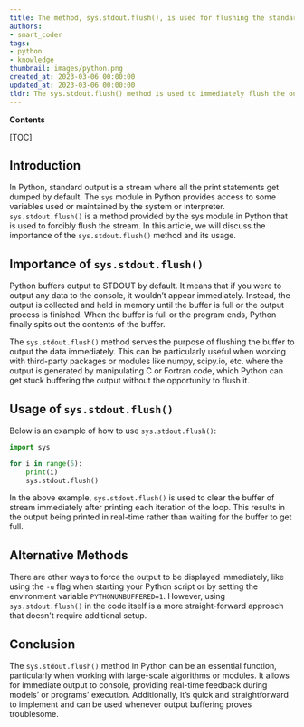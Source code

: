 ```yaml
---
title: The method, sys.stdout.flush(), is used for flushing the standard output
authors:
- smart_coder
tags:
- python
- knowledge
thumbnail: images/python.png
created_at: 2023-03-06 00:00:00
updated_at: 2023-03-06 00:00:00
tldr: The sys.stdout.flush() method is used to immediately flush the output buffer of the standard output.
---
```


**Contents**

[TOC]

## Introduction
In Python, standard output is a stream where all the print statements get dumped by default. The `sys` module in Python provides access to some variables used or maintained by the system or interpreter. `sys.stdout.flush()` is a method provided by the sys module in Python that is used to forcibly flush the stream. In this article, we will discuss the importance of the `sys.stdout.flush()` method and its usage.

## Importance of `sys.stdout.flush()`
Python buffers output to STDOUT by default. It means that if you were to output any data to the console, it wouldn’t appear immediately. Instead, the output is collected and held in memory until the buffer is full or the output process is finished. When the buffer is full or the program ends, Python finally spits out the contents of the buffer.

The `sys.stdout.flush()` method serves the purpose of flushing the buffer to output the data immediately. This can be particularly useful when working with third-party packages or modules like numpy, scipy.io, etc. where the output is generated by manipulating C or Fortran code, which Python can get stuck buffering the output without the opportunity to flush it.

## Usage of `sys.stdout.flush()`
Below is an example of how to use `sys.stdout.flush()`:

```python
import sys

for i in range(5):
    print(i)
    sys.stdout.flush()
```

In the above example, `sys.stdout.flush()` is used to clear the buffer of stream immediately after printing each iteration of the loop. This results in the output being printed in real-time rather than waiting for the buffer to get full.

## Alternative Methods
There are other ways to force the output to be displayed immediately, like using the `-u` flag when starting your Python script or by setting the environment variable `PYTHONUNBUFFERED=1`. However, using `sys.stdout.flush()` in the code itself is a more straight-forward approach that doesn't require additional setup.

## Conclusion
The `sys.stdout.flush()` method in Python can be an essential function, particularly when working with large-scale algorithms or modules. It allows for immediate output to console, providing real-time feedback during models’ or programs' execution. Additionally, it’s quick and straightforward to implement and can be used whenever output buffering proves troublesome.
